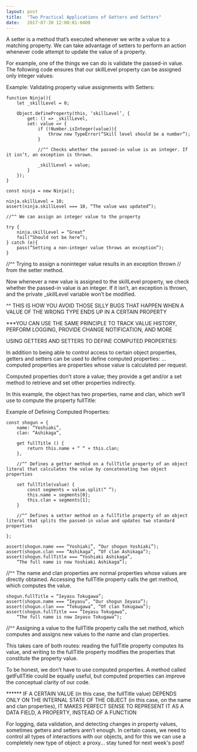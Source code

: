 ```yaml
---
layout: post
title:  "Two Practical Applications of Getters and Setters"
date:   2017-07-30 12:00:01-0400
---
```

A setter is a method that’s executed whenever we write a value to a matching property. We can take advantage of setters to perform an action whenever code attempt to update the value of a property.

For example, one of the things we can do is validate the passed-in value. The following code ensures that our skillLevel property can be assigned only integer values:

Example: Validating property value assignments with Setters:

    function Ninja(){
        let _skillLevel = 0;

        Object.defineProperty(this, ‘skillLevel’, {
            get: () => _skillLevel,
            set: value => {
                if (!Number.isInteger(value)){
                    throw new TypeError(“Skill level should be a number”);
                }

                //^^ Checks whether the passed-in value is an integer. If it isn’t, an exception is thrown.

                _skillLevel = value;
            }
        });
    }

    const ninja = new Ninja();

    ninja.skillLevel = 10;
    assert(ninja.skillLevel === 10, “The value was updated”);

    //^^ We can assign an integer value to the property

    try {
        ninja.skillLevel = “Great”
        fail(“Should not be here”);
    } catch (e){
        pass(“Setting a non-integer value throws an exception”);
    }

//^^ Trying to assign a noninteger value results in an exception thrown 
// from the setter method.

Now whenever a new value is assigned to the skillLevel property, we check whether the passed-in value is an integer. If it isn’t, an exception is thrown, and the private _skillLevel variable won’t be modified.

^^ THIS IS HOW YOU AVOID THOSE SILLY BUGS THAT HAPPEN WHEN A VALUE OF THE WRONG TYPE ENDS UP IN A CERTAIN PROPERTY

***YOU CAN USE THE SAME PRINCIPLE TO TRACK VALUE HISTORY, PERFORM LOGGING, PROVIDE CHANGE NOTIFICATION, AND MORE

USING GETTERS AND SETTERS TO DEFINE COMPUTED PROPERTIES:

In addition to being able to control access to certain object properties, getters and setters can be used to define computed properties: 
    … computed properties are properties whose value is calculated per request.

Computed properties don’t store a value; they provide a get and/or a set method to retrieve and set other properties indirectly.

In this example, the object has two properties, name and clan, which we’ll use to compute the property fullTitle:

Example of Defining Computed Properties:

    const shogun = {
        name: “Yoshiaki”,
        clan: “Ashikaga”,

        get fullTitle () {
            return this.name + “ “ + this.clan;
        },

        //^^ Defines a getter method on a fullTitle property of an object literal that calculates the value by concatenating two object properties

        set fullTitle(value) {
            const segments = value.split(“ ”);
            this.name = segments[0];
            this.clan = segments[1];
        }

        //^^ Defines a setter method on a fullTitle property of an object literal that splits the passed-in value and updates two standard properties

    };

    assert(shogun.name === “Yoshiaki”, “Our shogun Yoshiaki”);
    assert(shogun.clan === “Ashikaga”, “Of clan Ashikaga”);
    assert(shogun.fullTitle === “Yoshiaki Ashikaga”,
        “The full name is now Yoshiaki Ashikaga”);

//^^ The name and clan properties are normal properties whose values are directly obtained. Accessing the fullTitle property calls the get method, which computes the value.

    shogun.fullTitle = “Ieyasu Tokugawa”;
    assert(shogun.name === “Ieyasu”, “Our shogun Ieyasu”);
    assert(shogun.clan === “Tokugawa”, “Of clan Tokugawa”);
    assert(shogun.fullTitle === “Ieyasu Tokugawa”,
        “The full name is now Ieyasu Tokugawa”);

//^^ Assigning a value to the fullTitle property calls the set method, which computes and assigns new values to the name and clan properties.

This takes care of both routes: reading the fullTitle property computes its value, and writing to the fullTitle property modifies the properties that constitute the property value.

To be honest, we don’t have to use computed properties. A method called getFullTitle could be equally useful, but computed properties can improve the conceptual clarity of our code.

****** IF A CERTAIN VALUE (in this case, the fullTitle value) DEPENDS ONLY ON THE INTERNAL STATE OF THE OBJECT (in this case, on the name and clan properties), IT MAKES PERFECT SENSE TO REPRESENT IT AS A DATA FIELD, A PROPERTY, INSTEAD OF A FUNCTION

For logging, data validation, and detecting changes in property values, sometimes getters and setters aren’t enough. In certain cases, we need to control all types of interactions with our objects, and for this we can use a completely new type of object: a proxy... stay tuned for next week's post!
